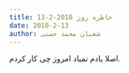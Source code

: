 ```yaml
---
title: خاطره روز 2018-2-13
date: 2018-2-13
author: شعبان محمد حسنی
---
```


اصلا یادم نمیاد امروز چی کار کردم.